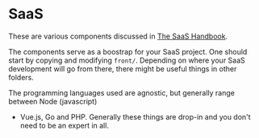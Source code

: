 # SaaS

These are various components discussed in [The SaaS Handbook](https://leanpub.com/saas-handbook).

The components serve as a boostrap for your SaaS project. One should start by copying and modifying
`front/`. Depending on where your SaaS development will go from there, there might be useful things
in other folders.

The programming languages used are agnostic, but generally range between Node (javascript)
+ Vue.js, Go and PHP. Generally these things are drop-in and you don't need to be an expert in all.


